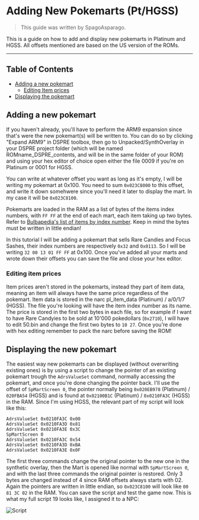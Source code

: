 # Adding New Pokemarts (Pt/HGSS)
> This guide was written by SpagoAsparago.

This is a guide on how to add and display new pokemarts in Platinum and HGSS.
All offsets mentioned are based on the US version of the ROMs. 

--- 
## Table of Contents
* [Adding a new pokemart](#section)
  * [Editing Item prices](#subsection)
* [Displaying the pokemart](#section-2)

## Adding a new pokemart

If you haven't already, you'll have to perform the ARM9 expansion since that's were the new pokemart(s) will be written to. 
You can do so by clicking "Expand ARM9" in DSPRE toolbox, then go to Unpacked/SynthOverlay in your DSPRE project folder (which will be named ROMname_DSPRE_contents, and will be in the same folder of your ROM) and using your hex editor of choice open either the file 0009 if you're on Platinum or 0001 for HGSS.

You can write at whatever offset you want as long as it's empty, I will be writing my pokemart at 0x100. You need to sum `0x023C8000` to this offset, and write it down somehwere since you'll need it later to display the mart. In my case it will be `0x023C8100`.

Pokemarts are loaded in the RAM as a list of bytes of the items index numbers, with `FF FF` at the end of each mart, each item taking up two bytes.
Refer to [Bulbapedia's list of items by index number](https://bulbapedia.bulbagarden.net/wiki/List_of_items_by_index_number_(Generation_IV)). 
Keep in mind the bytes must be written in little endian! 

In this tutorial I will be adding a pokemart that sells Rare Candies and Focus Sashes, their index numbers are respectively `0x32` and `0x0113`.
So I will be writing `32 00 13 01 FF FF` at 0x100. Once you've added all your marts and wrote down their offsets you can save the file and close your hex editor.


### Editing item prices
Item prices aren't stored in the pokemarts, instead they part of item data, meaning an item will always have the same price regardless of the pokemart.
Item data is stored in the narc pl_item_data (Platinum) / a/0/1/7 (HGSS). The file you're looking will have the item index number as its name.
The price is stored in the first two bytes in each file, so for example if I want to have Rare Candyies to be sold at 10'000 pokedollars (`0x2710`), I will have to edit 50.bin and change the first two bytes to `10 27`. Once you're done with hex editing remember to pack the narc before saving the ROM!


## Displaying the new pokemart
The easiest way new pokemarts can be displayed (without overwriting existing ones) is by using a script to change the pointer of an existing pokemart trough the `AdrsValueSet` command, normally accessing the pokemart, and once you're done changing the pointer back.
I'll use the offset of `SpMartScreen 0`, the pointer normally being `0x020EB978` (Platinum) / `020FBA54` (HGSS) and is found at `0x02100B1C` (Platinum) / `0x0210FA3C` (HGSS) in the RAM.
Since I'm using HGSS, the relevant part of my script will look like this:
```
AdrsValueSet 0x0210FA3C 0x00
AdrsValueSet 0x0210FA3D 0x81
AdrsValueSet 0x0210FA3E 0x3C
SpMartScreen 0
AdrsValueSet 0x0210FA3C 0x54
AdrsValueSet 0x0210FA3D 0xBA
AdrsValueSet 0x0210FA3E 0x0F
```
The first three commands change the original pointer to the new one in the synthetic overlay, then the Mart is opened like normal with `SpMartScreen 0`, and with the last three commands the original pointer is restored. Only 3 bytes are changed instead of 4 since RAM offsets always starts with 02. Again the pointers are written in little endian, so `0x023C8100` will look like `00 81 3C 02` in the RAM.
You can save the script and test the game now.
This is what my full script 19 looks like, I assigned it to a NPC:

![Script](https://user-images.githubusercontent.com/57636185/224319492-a06935c8-1a2f-43fb-bdb8-5b537b371c84.PNG)
